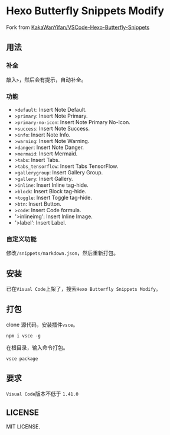 # Hexo Butterfly Snippets Modify

Fork from [KakaWanYifan/VSCode-Hexo-Butterfly-Snippets](https://github.com/KakaWanYifan/VSCode-Hexo-Butterfly-Snippets)

## 用法

### 补全

敲入`>`，然后会有提示，自动补全。

### 功能

- `>default`: Insert Note Default.
- `>primary`: Insert Note Primary.
- `>primary-no-icon`: Insert Note Primary No-Icon.
- `>success`: Insert Note Success.
- `>info`: Insert Note Info.
- `>warning`: Insert Note Warning.
- `>danger`: Insert Note Danger.
- `>mermaid`: Insert Mermaid.
- `>tabs`: Insert Tabs.
- `>tabs_tensorflow`: Insert Tabs TensorFlow.
- `>gallerygroup`: Insert Gallery Group.
- `>gallery`: Insert Gallery.
- `>inline`: Insert Inline tag-hide.
- `>block`: Insert Block tag-hide.
- `>toggle`: Insert Toggle tag-hide.
- `>btn`: Insert Button.
- `>code`: Insert Code formula.
- '>inlineimg': Insert Inline Image.
- '>label': Insert Label.

### 自定义功能

修改`/snippets/markdown.json`，然后重新打包。

## 安装

已在`Visual Code`上架了，搜索`Hexo Butterfly Snippets Modify`。

## 打包

clone 源代码，安装插件`vsce`。

```
npm i vsce -g
```

在根目录，输入命令打包。

```
vsce package
```

## 要求

`Visual Code`版本不低于 `1.41.0`

## LICENSE

MIT LICENSE.
